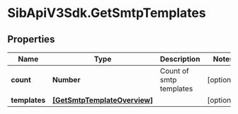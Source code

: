 # SibApiV3Sdk.GetSmtpTemplates

## Properties
Name | Type | Description | Notes
------------ | ------------- | ------------- | -------------
**count** | **Number** | Count of smtp templates | [optional] 
**templates** | [**[GetSmtpTemplateOverview]**](GetSmtpTemplateOverview.md) |  | [optional] 


